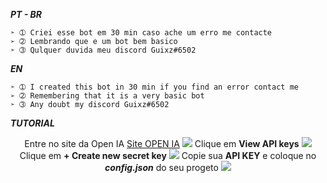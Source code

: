***PT - BR***
```
➣ ➀ Criei esse bot em 30 min caso ache um erro me contacte 
➢ ➁ Lembrando que e um bot bem basico
➣ ➂ Qulquer duvida meu discord Guixz#6502
```
***EN***
```
➣ ➀ I created this bot in 30 min if you find an error contact me
➢ ➁ Remembering that it is a very basic bot
➣ ➂ Any doubt my discord Guixz#6502
```

***TUTORIAL***

<div align="center">
Entre no site da Open IA <a href="https://platform.openai.com/overview">Site OPEN IA</a>
<img src="https://cdn.discordapp.com/attachments/1045124489236725830/1094079916099780678/image.png">
Clique em <strong>View API keys</strong>
<img src="https://cdn.discordapp.com/attachments/1045124489236725830/1094079962266476614/image.png">
Clique em <strong>+ Create new secret key</strong>
<img src="https://cdn.discordapp.com/attachments/1045124489236725830/1094080026183483473/image.png">
Copie sua <strong>API KEY</strong> e coloque no <strong><i>config.json</i></strong> do seu progeto
<img src="https://cdn.discordapp.com/attachments/1045124489236725830/1094080119322198066/image.png">
</div>
